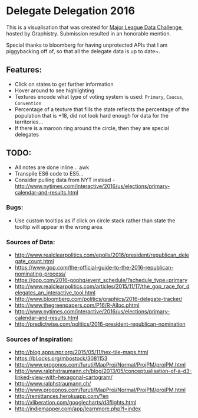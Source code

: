 # Delegate Delegation 2016
This is a visualisation that was created for [Major League Data Challenge](http://www.majorleaguedatachallenge.com/), hosted by Graphistry. Submission resulted in an honorable mention.

Special thanks to bloomberg for having unprotected APIs that I am piggybacking off of, so that all the delegate data is up to date~.

## Features:
* Click on states to get further information
* Hover around to see highlighting
* Textures encode what type of voting system is used: `Primary`, `Caucus`, `Convention`
* Percentage of a texture that fills the state reflects the percentage of the population that is +18, did not look hard enough for data for the territories...
* If there is a maroon ring around the circle, then they are special delegates


## TODO:
* All notes are done inline... awk
* Transpile ES6 code to ES5...
* Consider pulling data from NYT instead - http://www.nytimes.com/interactive/2016/us/elections/primary-calendar-and-results.html


### Bugs:
* Use custom tooltips as if click on circle stack rather than state the tooltip will appear in the wrong area.

### Sources of Data:
* http://www.realclearpolitics.com/epolls/2016/president/republican_delegate_count.html
* https://www.gop.com/the-official-guide-to-the-2016-republican-nominating-process/
* https://gop.com/2016-gophq/event_schedule/?schedule_type=primary
* http://www.realclearpolitics.com/articles/2015/11/17/the_gop_race_for_delegates_an_interactive_tool.html
* http://www.bloomberg.com/politics/graphics/2016-delegate-tracker/
* http://www.thegreenpapers.com/P16/R-Alloc.phtml
* http://www.nytimes.com/interactive/2016/us/elections/primary-calendar-and-results.html
* http://predictwise.com/politics/2016-president-republican-nomination

### Sources of Inspiration:
* http://blog.apps.npr.org/2015/05/11/hex-tile-maps.html
* https://bl.ocks.org/mbostock/3081153
* http://www.progonos.com/furuti/MapProj/Normal/ProjPM/projPM.html
* http://www.ralphstraumann.ch/blog/2013/05/conceptualisation-of-a-d3-linked-view-with-hexagonal-cartogram/
* http://www.ralphstraumann.ch/
* http://www.progonos.com/furuti/MapProj/Normal/ProjPM/projPM.html
* http://remittances.herokuapp.com/?en
* http://xliberation.com/googlecharts/d3flights.html
* http://indiemapper.com/app/learnmore.php?l=index
